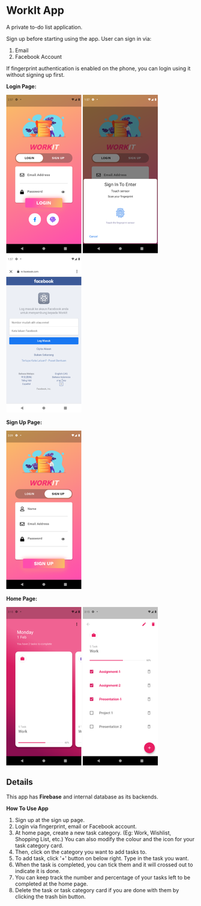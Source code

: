 # WorkIt App
A private to-do list application. 

Sign up before starting using the app.
User can sign in via:
1) Email
2) Facebook Account

If fingerprint authentication is enabled on the phone, you can login using it without signing up first.
<p><p>
 

<b>Login Page:</b>

<img src="https://raw.githubusercontent.com/aisyahzck/work_it_project/master/images/login.png" width="200" height="422"/>  <img src="https://github.com/aisyahzck/work_it_project/blob/master/images/fingerprint.png" width="200" height="422"/>  <img src="https://github.com/aisyahzck/work_it_project/blob/master/images/fb.png" width="200" height="422"/>  

<b>Sign Up Page: </b> 

<img src="https://raw.githubusercontent.com/aisyahzck/work_it_project/master/images/signup.png" width="200" height="422"/>


<b>Home Page: </b>

<img src="https://github.com/aisyahzck/work_it_project/blob/master/images/home.png" width="200" height="422"/>  <img src="https://github.com/aisyahzck/work_it_project/blob/master/images/list2.png" width="200" height="422"/> 

<h2>Details</h2>
This app has <b>Firebase</b> and internal database as its backends.

<b>How To Use App</b>
1) Sign up at the sign up page.
2) Login via fingerprint, email or Facebook account.
3) At home page, create a new task category. (Eg: Work, Wishlist, Shopping List, etc.)
   You can also modify the colour and the icon for your task category card.
4) Then, click on the category you want to add tasks to.
5) To add task, click '+' button on below right. Type in the task you want.
6) When the task is completed, you can tick them and it will crossed out to indicate it is done.
7) You can keep track the number and percentage of your tasks left to be completed at the home page.
8) Delete the task or task category card if you are done with them by clicking the trash bin button.
